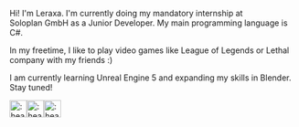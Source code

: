 Hi! I'm Leraxa. I'm currently doing my mandatory internship at  
Soloplan GmbH as a Junior Developer. My main programming language is C#.  
  
In my freetime, I like to play video games like League of Legends or Lethal company with my friends :)

I am currently learning Unreal Engine 5 and expanding my skills in Blender.   
Stay tuned!

<img src="https://github.com/Leraxa/Leraxa/assets/134810929/b8bd8a15-2f43-462a-932d-2ba84029cb46)https://github.com/Leraxa/Leraxa/assets/134810929/b8bd8a15-2f43-462a-932d-2ba84029cb46" alt=":heart:" width="30"/><img src="https://github.com/Leraxa/Leraxa/assets/134810929/b8bd8a15-2f43-462a-932d-2ba84029cb46)https://github.com/Leraxa/Leraxa/assets/134810929/b8bd8a15-2f43-462a-932d-2ba84029cb46" alt=":heart:" width="30"/><img src="https://github.com/Leraxa/Leraxa/assets/134810929/b8bd8a15-2f43-462a-932d-2ba84029cb46)https://github.com/Leraxa/Leraxa/assets/134810929/b8bd8a15-2f43-462a-932d-2ba84029cb46" alt=":heart:" width="30"/>

